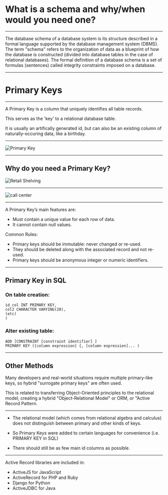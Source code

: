 # What is a schema and why/when would you need one?

---

The database schema of a database system is its structure described in a formal language supported by the database management system (DBMS). The term "schema" refers to the organization of data as a blueprint of how the database is constructed (divided into database tables in the case of relational databases). The formal definition of a database schema is a set of formulas (sentences) called integrity constraints imposed on a database.

---

# Primary Keys


---



A Primary Key is a column that uniquely identifies all table records.  

This serves as the 'key' to a relational database table.

It is usually an artifically generated id, but can also be an existing column of naturally-occuring data, like a birthday.


---



![Primary Key](https://dataedo.com/asset/img/kb/query/db2/tables_with_primary_keys.png)




---


## Why do you need a Primary Key?


![Retail Shelving](http://media.bizj.us/view/img/5215971/target-kailua-blessingnon-chilled-foods*750xx1200-675-0-63.jpg)


---



![call center](https://fortunedotcom.files.wordpress.com/2017/01/gettyimages-461116192.jpg)



---



A Primary Key’s main features are:

* Must contain a unique value for each row of data.
* It cannot contain null values.

Common Rules:

* Primary keys should be immutable: never changed or re-used.
* They should be deleted along with the associated record and not re-used.
* Primary keys should be anonymous integer or numeric identifiers.




---




## Primary Key in SQL

### On table creation:
```CREATE TABLE table_name (
id_col INT PRIMARY KEY,
col2 CHARACTER VARYING(20),
(etc)
)
```

### Alter existing table:
```ALTER TABLE [table identifier]
ADD [CONSTRAINT [constraint identifier] ]
PRIMARY KEY ([column expression] {, [column expression]... )
```


---



## Other Methods

Many developers and real-world situations require multiple primary-like keys, so hybrid "surrogate primary keys" are often used.

This is related to transferring Object-Oriented principles to the relational model, creating a hybrid "Object-Relational Model" or ORM, or "Active Record Pattern.


---




* The relational model (which comes from relational algebra and calculus) does not distinguish between primary and other kinds of keys.

* So Primary Keys were added to certain languages for convenience (i.e. PRIMARY KEY in SQL)

* There should still be as few main id columns as possible.




---




Active Record libraries are included in:
 
* ActiveJS for JavaScript
* ActiveRecord for PHP and Ruby
* Django for Python
* ActiveJDBC for Java
